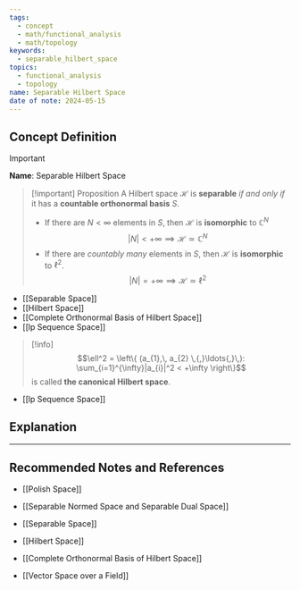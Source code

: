 ```yaml
---
tags:
  - concept
  - math/functional_analysis
  - math/topology
keywords:
  - separable_hilbert_space
topics:
  - functional_analysis
  - topology
name: Separable Hilbert Space
date of note: 2024-05-15
---
```


## Concept Definition

>[!important]
>**Name**: Separable Hilbert Space

>[!important] Proposition
>A Hilbert space $\mathcal{H}$ is **separable** *if and only if* it has a **countable orthonormal basis** $S$. 
>
>- If there are $N < \infty$ elements in $S$, then $\mathcal{H}$ is **isomorphic** to $\mathbb{C}^N$
>$$
> |N| < +\infty \implies \mathcal{H} \simeq \mathbb{C}^N
>$$
>- If there are *countably many* elements in $S$, then $\mathcal{H}$ is **isomorphic** to $\ell^{2}$.
>$$
>|N| = + \infty \implies \mathcal{H} \simeq \ell^2
>$$  

- [[Separable Space]]
- [[Hilbert Space]]
- [[Complete Orthonormal Basis of Hilbert Space]]
- [[lp Sequence Space]]

>[!info]
>$$\ell^2 = \left\{  (a_{1},\, a_{2} \,{,}\ldots{,}\,): \sum_{i=1}^{\infty}|a_{i}|^2 < +\infty  \right\}$$ is called **the canonical Hilbert space**.

- [[lp Sequence Space]]

## Explanation





-----------
##  Recommended Notes and References

- [[Polish Space]]

- [[Separable Normed Space and Separable Dual Space]]
- [[Separable Space]]
- [[Hilbert Space]]
- [[Complete Orthonormal Basis of Hilbert Space]]
- [[Vector Space over a Field]]

